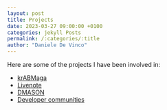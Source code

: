 ```yaml
---
layout: post
title: Projects
date: 2023-03-27 09:00:00 +0100
categories: jekyll Posts
permalink: /:categories/:title
author: "Daniele De Vinco"
---
```


<!-- ## Developer Projects   -->

Here are some of the projects I have been involved in:

- [krABMaga](https://krabmaga.github.io/)
- [Livenote](https://github.com/isislab-unisa/livenote-plus-plus)
- [DMASON](https://github.com/eclab/mason/tree/master/contrib/distributed)
- [Developer communities](https://github.com/ddevin96/DevCommunities)
